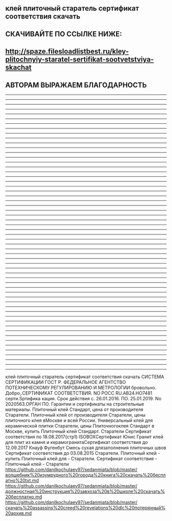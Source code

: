 клей плиточный старатель сертификат соответствия скачать
--------------------------------------------------
СКАЧИВАЙТЕ ПО ССЫЛКЕ НИЖЕ:
--------------------------------------------------
http://spaze.filesloadlistbest.ru/kley-plitochnyiy-staratel-sertifikat-sootvetstviya-skachat
--------------------------------------------------
АВТОРАМ ВЫРАЖАЕМ БЛАГОДАРНОСТЬ
--------------------------------------------------
--------------------------------------------------
--------------------------------------------------
--------------------------------------------------
--------------------------------------------------
--------------------------------------------------
--------------------------------------------------
--------------------------------------------------
--------------------------------------------------
--------------------------------------------------
--------------------------------------------------
--------------------------------------------------
--------------------------------------------------
--------------------------------------------------
--------------------------------------------------
--------------------------------------------------
--------------------------------------------------
--------------------------------------------------
--------------------------------------------------
--------------------------------------------------
--------------------------------------------------
--------------------------------------------------
--------------------------------------------------
--------------------------------------------------
--------------------------------------------------
--------------------------------------------------
--------------------------------------------------
--------------------------------------------------
--------------------------------------------------
--------------------------------------------------
--------------------------------------------------
--------------------------------------------------
--------------------------------------------------
--------------------------------------------------
--------------------------------------------------
--------------------------------------------------
--------------------------------------------------
--------------------------------------------------
--------------------------------------------------
--------------------------------------------------
--------------------------------------------------
--------------------------------------------------
--------------------------------------------------
--------------------------------------------------
--------------------------------------------------
--------------------------------------------------
--------------------------------------------------
--------------------------------------------------
--------------------------------------------------
--------------------------------------------------
--------------------------------------------------
--------------------------------------------------
--------------------------------------------------
--------------------------------------------------
--------------------------------------------------
--------------------------------------------------
--------------------------------------------------
--------------------------------------------------
--------------------------------------------------
клей плиточный старатель сертификат соответствия скачать СИСТЕМА СЕРТИФИКАЦИИ ГОСТ Р. ФЕДЕРАЛЬНОЕ АГЕНТСТВО ПОТЕХНИЧЕСКОМУ РЕГУЛИРОВАНИЮ И МЕТРОЛОГИИ бровольно. Добро,.СЕРТИФИКАТ СООТВЕТСТВИЯ. NO POCC RU.AB24.HO7481 серти.Sртифика кация. Срок действия с. 26.01.2016. ПО. 25.01.2019. No 2020563.ОРГАН ПО. Гарантии и сертификаты на строительные материалы. Плиточный клей Стандарт, цена от производителя Старатели. Плиточный клей от производителя Старатели, цены плиточного клея вМоскве и всей России. Универсальный клей для керамической плитки Старатели, цены Плиточногоклея Стандарт в Москве, купить Плиточный клей Стандарт. Старатели Сертификат соответствия по 18.08.2017(стр1)  ISOBOXСертификат  Юнис Гранит клей для плит из камня и керамогранитаСертификат соответствия до 12.09.2017  Кнауф Фугенбут Смесь сухая длязаполнения плиточных швов Сертификат соответствия до 03.08.2015 Старатели. Плиточный клей - купить Плиточный клей для  - Старатели. Сертификат соответствия - Плиточный клей - Старатели
https://github.com/danilkochulaev97/sedanmiata/blob/master/волшебник%20изумрудного%20города%20книга%20скачать%20бесплатно%20txt.md
https://github.com/danilkochulaev97/sedanmiata/blob/master/должностная%20инструкция%20завхоза%20в%20школе%20скачать%20бесплатно.md
https://github.com/danilkochulaev97/sedanmiata/blob/master/скачать%20assassins%20creed%20revelations%20dlc%20потерянный%20архив.md